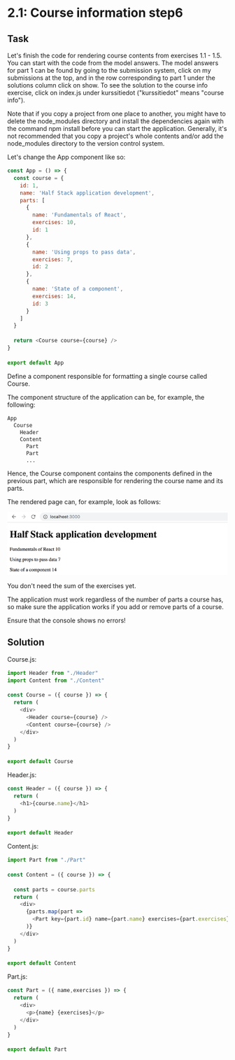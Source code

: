 # 2.1: Course information step6

## Task

Let's finish the code for rendering course contents from exercises 1.1 - 1.5. You can start with the code from the model answers. The model answers for part 1 can be found by going to the submission system, click on my submissions at the top, and in the row corresponding to part 1 under the solutions column click on show. To see the solution to the course info exercise, click on index.js under kurssitiedot ("kurssitiedot" means "course info").

Note that if you copy a project from one place to another, you might have to delete the node_modules directory and install the dependencies again with the command npm install before you can start the application. Generally, it's not recommended that you copy a project's whole contents and/or add the node_modules directory to the version control system.

Let's change the App component like so: 

```javascript
const App = () => {
  const course = {
    id: 1,
    name: 'Half Stack application development',
    parts: [
      {
        name: 'Fundamentals of React',
        exercises: 10,
        id: 1
      },
      {
        name: 'Using props to pass data',
        exercises: 7,
        id: 2
      },
      {
        name: 'State of a component',
        exercises: 14,
        id: 3
      }
    ]
  }

  return <Course course={course} />
}

export default App
```

Define a component responsible for formatting a single course called Course.

The component structure of the application can be, for example, the following: 

```
App
  Course
    Header
    Content
      Part
      Part
      ...
```

Hence, the Course component contains the components defined in the previous part, which are responsible for rendering the course name and its parts.

The rendered page can, for example, look as follows: 

![final version of the application](./images/image1.png)

You don't need the sum of the exercises yet.

The application must work regardless of the number of parts a course has, so make sure the application works if you add or remove parts of a course.

Ensure that the console shows no errors!

## Solution

Course.js:

```javascript
import Header from "./Header"
import Content from "./Content"

const Course = ({ course }) => {
  return (
    <div>
      <Header course={course} />
      <Content course={course} />
    </div>
  )
}

export default Course
```

Header.js:

```javascript
const Header = ({ course }) => {
  return (
    <h1>{course.name}</h1>
  )
}

export default Header
```

Content.js:

```javascript
import Part from "./Part"

const Content = ({ course }) => {

  const parts = course.parts
  return (
    <div>
      {parts.map(part => 
        <Part key={part.id} name={part.name} exercises={part.exercises} />
      )}
    </div>
  )
}

export default Content
```

Part.js:

```javascript
const Part = ({ name,exercises }) => {
  return (
    <div>
      <p>{name} {exercises}</p>
    </div>
  )
}

export default Part
```